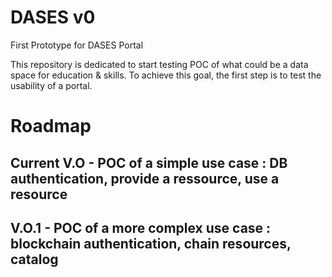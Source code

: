 # DASES v0
First Prototype for DASES Portal

This repository is dedicated to start testing POC of what could be a data space for education & skills. 
To achieve this goal, the first step is to test the usability of a portal. 

# Roadmap

## **Current** V.O - POC of a simple use case : DB authentication, provide a ressource, use a resource

## V.O.1 - POC of a more complex use case : blockchain authentication, chain resources, catalog
